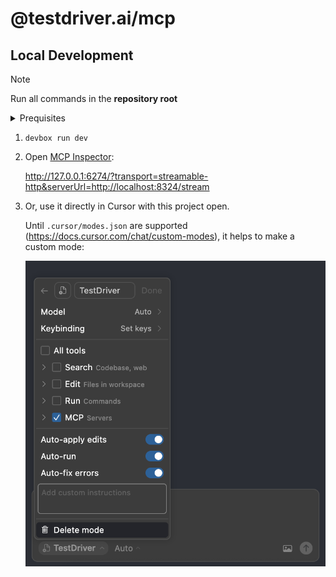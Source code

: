 # @testdriver.ai/mcp

## Local Development

> [!NOTE]
> Run all commands in the **repository root**

<details>
<summary>Prequisites</summary>

1. `brew bundle`
1. Install `devbox` – [![Built with Devbox](https://www.jetify.com/img/devbox/shield_galaxy.svg)](https://www.jetify.com/devbox/docs/contributor-quickstart/)

If you haven't ran `caddy` (which this project uses) yet, you need to install root certificates:

1. `devbox shell`
1. `caddy run`

   You should be prompted for your password to install root certifications.

</details>

1. `devbox run dev`
1. Open [MCP Inspector](https://github.com/modelcontextprotocol/inspector):

   <http://127.0.0.1:6274/?transport=streamable-http&serverUrl=http://localhost:8324/stream>

1. Or, use it directly in Cursor with this project open.

   Until `.cursor/modes.json` are supported (https://docs.cursor.com/chat/custom-modes), it helps to make a custom mode:

   ![TestDriver Mode](mode.png)
